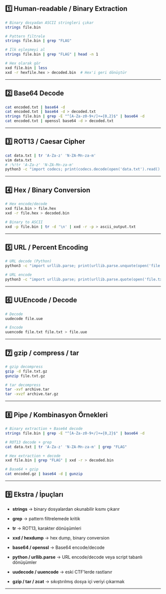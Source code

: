 ## 1️⃣ Human-readable / Binary Extraction

```bash
# Binary dosyadan ASCII stringleri çıkar
strings file.bin

# Pattern filtrele
strings file.bin | grep "FLAG"

# İlk eşleşmeyi al
strings file.bin | grep "FLAG" | head -n 1

# Hex olarak gör
xxd file.bin | less
xxd -r hexfile.hex > decoded.bin  # Hex'i geri dönüştür
```

---

## 2️⃣ Base64 Decode

```bash
cat encoded.txt | base64 -d
cat encoded.txt | base64 -d > decoded.txt
strings file.bin | grep -E "^[A-Za-z0-9+/]+={0,2}$" | base64 -d
cat encoded.txt | openssl base64 -d > decoded.txt
```

---

## 3️⃣ ROT13 / Caesar Cipher

```bash
cat data.txt | tr 'A-Za-z' 'N-ZA-Mn-za-m'
vim data.txt
# :%!tr 'A-Za-z' 'N-ZA-Mn-za-m'
python3 -c "import codecs; print(codecs.decode(open('data.txt').read(),'rot_13'))"
```

---

## 4️⃣ Hex / Binary Conversion

```bash
# Hex encode/decode
xxd file.bin > file.hex
xxd -r file.hex > decoded.bin

# Binary to ASCII
xxd -p file.bin | tr -d '\n' | xxd -r -p > ascii_output.txt
```

---

## 5️⃣ URL / Percent Encoding

```bash
# URL decode (Python)
python3 -c "import urllib.parse; print(urllib.parse.unquote(open('file.txt').read()))"

# URL encode
python3 -c "import urllib.parse; print(urllib.parse.quote(open('file.txt').read()))"
```

---

## 6️⃣ UUEncode / Decode

```bash
# Decode
uudecode file.uue

# Encode
uuencode file.txt file.txt > file.uue
```

---

## 7️⃣ gzip / compress / tar

```bash
# gzip decompress
gzip -d file.txt.gz
gunzip file.txt.gz

# tar decompress
tar -xvf archive.tar
tar -xvzf archive.tar.gz
```

---

## 8️⃣ Pipe / Kombinasyon Örnekleri

```bash
# Binary extraction + Base64 decode
strings file.bin | grep -E "^[A-Za-z0-9+/]+={0,2}$" | base64 -d

# ROT13 decode + grep
cat data.txt | tr 'A-Za-z' 'N-ZA-Mn-za-m' | grep "FLAG"

# Hex extraction + decode
xxd file.bin | grep "FLAG" | xxd -r > decoded.bin

# Base64 + gzip
cat encoded.gz | base64 -d | gunzip
```

---

## 9️⃣ Ekstra / İpuçları

- **strings** → binary dosyalardan okunabilir kısmı çıkarır
    
- **grep** → pattern filtrelemede kritik
    
- **tr** → ROT13, karakter dönüşümleri
    
- **xxd / hexdump** → hex dump, binary conversion
    
- **base64 / openssl** → Base64 encode/decode
    
- **python / urllib.parse** → URL encode/decode veya script tabanlı dönüşümler
    
- **uudecode / uuencode** → eski CTF’lerde rastlanır
    
- **gzip / tar / zcat** → sıkıştırılmış dosya içi veriyi çıkarmak
    

---